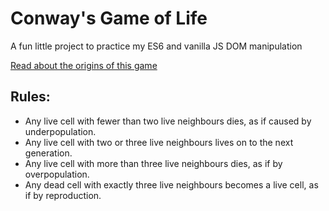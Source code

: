 # Conway's Game of Life
A fun little project to practice my ES6 and vanilla JS DOM manipulation

[Read about the origins of this game](https://en.wikipedia.org/wiki/Conway's_Game_of_Life)

## Rules:

* Any live cell with fewer than two live neighbours dies, as if caused by underpopulation.
* Any live cell with two or three live neighbours lives on to the next generation.
* Any live cell with more than three live neighbours dies, as if by overpopulation.
* Any dead cell with exactly three live neighbours becomes a live cell, as if by reproduction.
